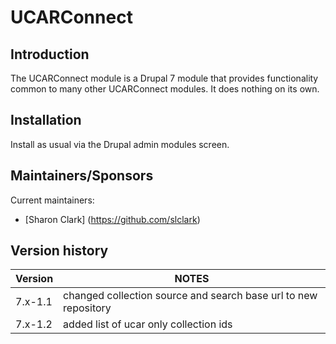 UCARConnect
========

## Introduction

The UCARConnect module is a Drupal 7 module that provides functionality common to many other UCARConnect modules.  It does nothing on its own.


## Installation

Install as usual via the Drupal admin modules screen.

## Maintainers/Sponsors

Current maintainers:

* [Sharon Clark] (https://github.com/slclark)

## Version history

Version  | NOTES
------------- | -------------
7.x-1.1  | changed collection source and search base url to new repository
7.x-1.2  | added list of ucar only collection ids
